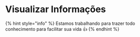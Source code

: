 # Visualizar Informações

{% hint style="info" %}
Estamos trabalhando para trazer todo conhecimento para facilitar sua vida 👍
{% endhint %}
